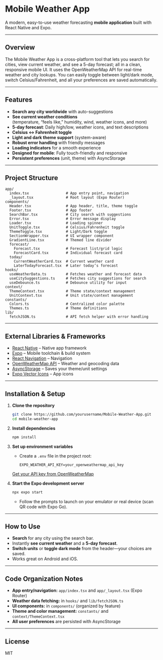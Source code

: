 # Mobile Weather App

A modern, easy-to-use weather forecasting **mobile application** built with React Native and Expo.

---

## Overview

The Mobile Weather App is a cross-platform tool that lets you search for cities, view current weather, and see a 5-day forecast; all in a clean, responsive mobile UI. It uses the OpenWeatherMap API for real-time weather and city lookups. You can easily toggle between light/dark mode, switch Celsius/Fahrenheit, and all your preferences are saved automatically.

---

## Features

- **Search any city worldwide** with auto-suggestions
- **See current weather conditions**  
  (temperature, “feels like,” humidity, wind, weather icons, and more)
- **5-day forecast**: Daily high/low, weather icons, and text descriptions
- **Celsius ↔ Fahrenheit toggle**
- **Light and dark theme support** (system-aware)
- **Robust error handling** with friendly messages
- **Loading indicators** for a smooth experience
- **Designed for mobile**: Fully touch-friendly and responsive
- **Persistent preferences** (unit, theme) with AsyncStorage

---

## Project Structure

```plaintext
app/
  index.tsx                 # App entry point, navigation
  _layout.tsx               # Root layout (Expo Router)
components/
  Header.tsx                # App header, title, theme toggle
  Footer.tsx                # App footer
  SearchBar.tsx             # City search with suggestions
  Error.tsx                 # Error message display
  Loader.tsx                # Loading spinner
  UnitToggle.tsx            # Celsius/Fahrenheit toggle
  ThemeToggle.tsx           # Light/Dark toggle
  SectionWrapper.tsx        # UI wrapper component
  GradientLine.tsx          # Themed line divider
  forecast/
    Forecast.tsx            # Forecast list/grid logic
    ForecastCard.tsx        # Individual forecast card
  today/
    CurrentWeatherCard.tsx  # Current weather card
    LaterTodayForecast.tsx  # Later today’s forecast
hooks/
  useWeatherData.ts         # Fetches weather and forecast data
  useCitySuggestions.ts     # Fetches city suggestions for search
  useDebounce.ts            # Debounce utility for input
context/
  ThemeContext.tsx          # Theme state/context management
  UnitContext.tsx           # Unit state/context management
constants/
  Colors.ts                 # Centralized color palette
  Themes.ts                 # Theme definitions
lib/
  fetchJSON.ts              # API fetch helper with error handling
````

---

## External Libraries & Frameworks

- [React Native](https://reactnative.dev/) – Native app framework
- [Expo](https://expo.dev/) – Mobile toolchain & build system
- [React Navigation](https://reactnavigation.org/) – Navigation
- [OpenWeatherMap API](https://openweathermap.org/api) – Weather and geocoding data
- [AsyncStorage](https://react-native-async-storage.github.io/async-storage/) – Saves your theme/unit settings
- [Expo Vector Icons](https://icons.expo.fyi/) – App icons

---

## Installation & Setup

1. **Clone the repository**

   ```sh
   git clone https://github.com/yourusername/Mobile-Weather-App.git
   cd mobile-weather-app
   ```

2. **Install dependencies**

   ```sh
   npm install
   ```

3. **Set up environment variables**

   - Create a `.env` file in the project root:

     ```env
     EXPO_WEATHER_API_KEY=your_openweathermap_api_key
     ```

    [Get your API key from OpenWeatherMap](https://openweathermap.org/appid)

4. **Start the Expo development server**

   ```sh
   npx expo start
   ```

   - Follow the prompts to launch on your emulator or real device (scan QR code with Expo Go).

---

## How to Use

- **Search** for any city using the search bar.
- Instantly **see current weather** and a **5-day forecast**.
- **Switch units** or **toggle dark mode** from the header—your choices are saved.
- Works great on Android and iOS.

---

## Code Organization Notes

- **App entry/navigation:** `app/index.tsx` and `app/_layout.tsx` (Expo Router)
- **Weather data fetching:** in `hooks/` and `lib/fetchJSON.ts`
- **UI components:** in `components/` (organized by feature)
- **Theme and color management:** `constants/` and `context/ThemeContext.tsx`
- **All user preferences** are persisted with AsyncStorage

---

## License

MIT

